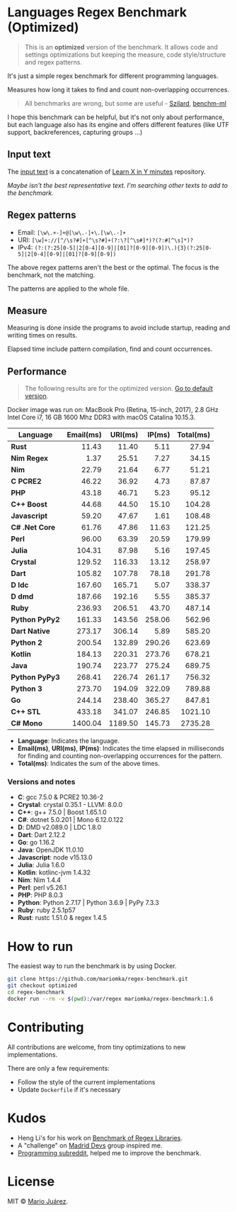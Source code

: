 # Languages Regex Benchmark (Optimized)

> This is an **optimized** version of the benchmark. It allows code and settings optimizations but keeping the measure, code style/structure and regex patterns.

It's just a simple regex benchmark for different programming languages.

Measures how long it takes to find and count non-overlapping occurrences.

> All benchmarks are wrong, but some are useful - [Szilard](https://github.com/szilard), [benchm-ml](https://github.com/szilard/benchm-ml)

I hope this benchmark can be helpful, but it's not only about performance, but each language also has its engine and offers different features (like UTF support, backreferences, capturing groups ...)

## Input text

The [input text](input-text.txt) is a concatenation of [Learn X in Y minutes](https://github.com/adambard/learnxinyminutes-docs) repository.

*Maybe isn't the best representative text. I'm searching other texts to add to the benchmark.*

## Regex patterns

- Email: ``[\w\.+-]+@[\w\.-]+\.[\w\.-]+``
- URI: ``[\w]+://[^/\s?#]+[^\s?#]+(?:\?[^\s#]*)?(?:#[^\s]*)?``
- IPv4: ``(?:(?:25[0-5]|2[0-4][0-9]|[01]?[0-9][0-9])\.){3}(?:25[0-5]|2[0-4][0-9]|[01]?[0-9][0-9])``

The above regex patterns aren't the best or the optimal. The focus is the benchmark, not the matching.

The patterns are applied to the whole file.

## Measure

Measuring is done inside the programs to avoid include startup, reading and writing times on results.

Elapsed time include pattern compilation, find and count occurrences.

## Performance

> The following results are for the optimized version. [Go to default version](https://github.com/mariomka/regex-benchmark/tree/master).

Docker image was run on: MacBook Pro (Retina, 15-inch, 2017), 2.8 GHz Intel Core i7, 16 GB 1600 Mhz DDR3 with macOS Catalina 10.15.3.

Language | Email(ms) | URI(ms) | IP(ms) | Total(ms)
--- | ---: | ---: | ---: | ---:
**Rust** | 11.43 | 11.40 | 5.11 | 27.94
**Nim Regex** | 1.37 | 25.51 | 7.27 | 34.15
**Nim** | 22.79 | 21.64 | 6.77 | 51.21
**C PCRE2** | 46.22 | 36.92 | 4.73 | 87.87
**PHP** | 43.18 | 46.71 | 5.23 | 95.12
**C++ Boost** | 44.68 | 44.50 | 15.10 | 104.28
**Javascript** | 59.20 | 47.67 | 1.61 | 108.48
**C# .Net Core** | 61.76 | 47.86 | 11.63 | 121.25
**Perl** | 96.00 | 63.39 | 20.59 | 179.99
**Julia** | 104.31 | 87.98 | 5.16 | 197.45
**Crystal** | 129.52 | 116.33 | 13.12 | 258.97
**Dart** | 105.82 | 107.78 | 78.18 | 291.78
**D ldc** | 167.60 | 165.71 | 5.07 | 338.37
**D dmd** | 187.66 | 192.16 | 5.55 | 385.37
**Ruby** | 236.93 | 206.51 | 43.70 | 487.14
**Python PyPy2** | 161.33 | 143.56 | 258.06 | 562.96
**Dart Native** | 273.17 | 306.14 | 5.89 | 585.20
**Python 2** | 200.54 | 132.89 | 290.26 | 623.69
**Kotlin** | 184.13 | 220.31 | 273.76 | 678.21
**Java** | 190.74 | 223.77 | 275.24 | 689.75
**Python PyPy3** | 268.41 | 226.74 | 261.17 | 756.32
**Python 3** | 273.70 | 194.09 | 322.09 | 789.88
**Go** | 244.14 | 238.40 | 365.27 | 847.81
**C++ STL** | 433.18 | 341.07 | 246.85 | 1021.10
**C# Mono** | 1400.04 | 1189.50 | 145.73 | 2735.28

- **Language**: Indicates the language.
- **Email(ms)**, **URI(ms)**, **IP(ms)**: Indicates the time elapsed in milliseconds for finding and counting non-overlapping occurrences for the pattern.
- **Total(ms)**: Indicates the sum of the above times.

### Versions and notes

- **C**: gcc 7.5.0 & PCRE2 10.36-2
- **Crystal**: crystal 0.35.1 - LLVM: 8.0.0
- **C++**: g++ 7.5.0 | Boost 1.65.1.0
- **C#**: dotnet 5.0.201 | Mono 6.12.0.122
- **D**: DMD v2.089.0 | LDC 1.8.0
- **Dart**: Dart 2.12.2
- **Go**: go 1.16.2
- **Java**: OpenJDK 11.0.10
- **Javascript**: node v15.13.0
- **Julia**: Julia 1.6.0
- **Kotlin**: kotlinc-jvm 1.4.32
- **Nim**: Nim 1.4.4
- **Perl**: perl v5.26.1
- **PHP**: PHP 8.0.3
- **Python**: Python 2.7.17 | Python 3.6.9 | PyPy 7.3.3
- **Ruby**: ruby 2.5.1p57
- **Rust**: rustc 1.51.0 & regex 1.4.5

# How to run

The easiest way to run the benchmark is by using Docker.

```sh
git clone https://github.com/mariomka/regex-benchmark.git
git checkout optimized
cd regex-benchmark
docker run --rm -v $(pwd):/var/regex mariomka/regex-benchmark:1.6
```

# Contributing

All contributions are welcome, from tiny optimizations to new implementations.

There are only a few requirements:
- Follow the style of the current implementations
- Update `Dockerfile` if it's necessary

# Kudos

- Heng Li's for his work on [Benchmark of Regex Libraries](http://lh3lh3.users.sourceforge.net/reb.shtml).
- A "challenge" on [Madrid Devs](http://madriddevs.org/) group inspired me.
- [Programming subreddit](https://www.reddit.com/r/programming/), helped me to improve the benchmark.

# License

MIT © [Mario Juárez](https://github.com/mariomka).
